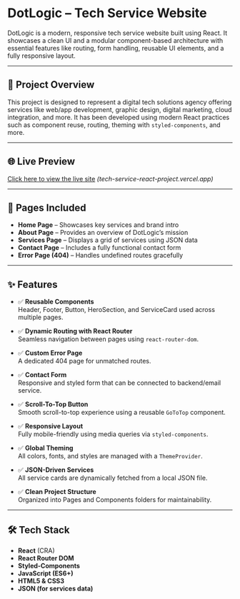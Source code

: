 # DotLogic – Tech Service Website

DotLogic is a modern, responsive tech service website built using React. It showcases a clean UI and a modular component-based architecture with essential features like routing, form handling, reusable UI elements, and a fully responsive layout.

---

## 🚀 Project Overview

This project is designed to represent a digital tech solutions agency offering services like web/app development, graphic design, digital marketing, cloud integration, and more. It has been developed using modern React practices such as component reuse, routing, theming with `styled-components`, and more.

---

## 🌐 Live Preview

[Click here to view the live site](#) *(tech-service-react-project.vercel.app)*

---

## 📁 Pages Included

- **Home Page** – Showcases key services and brand intro
- **About Page** – Provides an overview of DotLogic’s mission
- **Services Page** – Displays a grid of services using JSON data
- **Contact Page** – Includes a fully functional contact form
- **Error Page (404)** – Handles undefined routes gracefully

---

## ✨ Features

- ✅ **Reusable Components**  
  Header, Footer, Button, HeroSection, and ServiceCard used across multiple pages.

- ✅ **Dynamic Routing with React Router**  
  Seamless navigation between pages using `react-router-dom`.

- ✅ **Custom Error Page**  
  A dedicated 404 page for unmatched routes.

- ✅ **Contact Form**  
  Responsive and styled form that can be connected to backend/email service.

- ✅ **Scroll-To-Top Button**  
  Smooth scroll-to-top experience using a reusable `GoToTop` component.

- ✅ **Responsive Layout**  
  Fully mobile-friendly using media queries via `styled-components`.

- ✅ **Global Theming**  
  All colors, fonts, and styles are managed with a `ThemeProvider`.

- ✅ **JSON-Driven Services**  
  All service cards are dynamically fetched from a local JSON file.

- ✅ **Clean Project Structure**  
  Organized into Pages and Components folders for maintainability.

---

## 🛠 Tech Stack

- **React** (CRA)
- **React Router DOM**
- **Styled-Components**
- **JavaScript (ES6+)**
- **HTML5 & CSS3**
- **JSON (for services data)**
